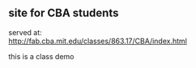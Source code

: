 ## site for CBA students

served at:  
http://fab.cba.mit.edu/classes/863.17/CBA/index.html

this is a class demo